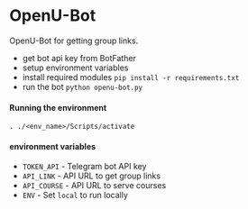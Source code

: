 # OpenU-Bot

OpenU-Bot for getting group links. 

- get bot api key from BotFather
- setup environment variables
- install required modules `pip install -r requirements.txt`
- run the bot `python openu-bot.py`

#### Running the environment

`. ./<env_name>/Scripts/activate` 


#### environment variables

- `TOKEN_API` - Telegram bot API key
- `API_LINK` - API URL to get group links
- `API_COURSE` - API URL to serve courses
- `ENV` - Set `local` to run locally
